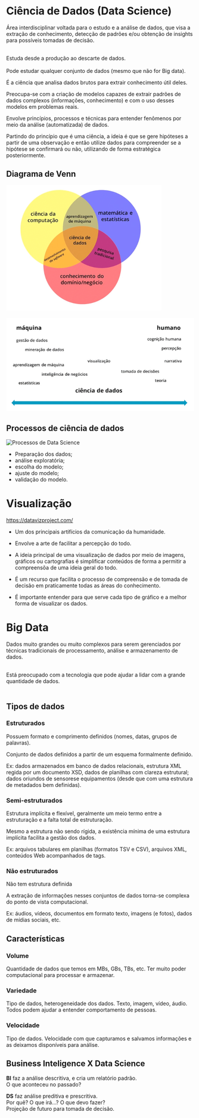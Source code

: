 # Ciência de Dados (Data Science)
Área interdisciplinar  voltada para o estudo e a análise de dados, que visa a extração de conhecimento, detecção de padrões e/ou obtenção de insights para possíveis tomadas de decisão. <br><br>

Estuda desde a produção ao descarte de dados. <br><br>
Pode estudar qualquer conjunto de dados (mesmo que não for Big data).<br>

É a ciência que analisa dados brutos para extrair conhecimento útil deles.<br>

Preocupa-se com a criação de modelos capazes de extrair padrões de dados complexos (informações, conhecimento) e com o uso desses modelos em problemas reais. <br>

Envolve princípios, processos e técnicas para entender fenômenos por meio da análise (automatizada) de dados.<br>

Partindo do princípio que é uma ciência, a ideia é que se gere hipóteses a partir de uma observação e então utilize dados para compreender se a hipótese se confirmará ou não, utilizando de forma estratégica posteriormente.

## Diagrama de Venn
![diagrama de Venn](../img/diagramaDeVenn.png)
<br><br>
![ciência de dados](../img/cienciaDeDados.png)

## Processos de ciência de dados
![Processos de Data Science](../img/processosDS.png)
* Preparação dos dados;
* análise exploratória;
* escolha do modelo;
* ajuste do modelo;
* validação do modelo.

# Visualização

https://datavizproject.com/ <br>

* Um dos principais artifícios da comunicação da humanidade.

* Envolve a arte de facilitar a percepção do todo.

* A ideia principal de uma visualização de dados por meio de imagens, gráficos ou cartografias é simplificar conteúdos de forma a permitir a compreensõa de uma ideia geral do todo.

* É um recurso que facilita o processo de compreensão e de tomada de decisão em praticamente todas as áreas do conhecimento.

* É importante entender para que serve cada tipo de gráfico e a melhor forma de visualizar os dados.


# Big Data
Dados muito grandes ou muito complexos para serem gerenciados por técnicas tradicionais de processamento, análise e armazenamento de dados.<br><br>

Está preocupado com a tecnologia que pode ajudar a lidar com a grande quantidade de dados.<br><br>

## Tipos de dados

### Estruturados
Possuem formato e comprimento definidos (nomes, datas, grupos de palavras).<br>

Conjunto de dados definidos a partir de um esquema formalmente definido.<br>

Ex: dados armazenados em banco de dados relacionais, estrutura XML regida por um documento XSD, dados de planilhas com clareza estrutural; dados oriundos de sensorese equipamentos (desde que com uma estrutura de metadados bem definidas).

### Semi-estruturados
Estrutura implícita e flexível, geralmente um meio termo entre a estruturação e a falta total de estruturação. <br>

Mesmo a estrutura não sendo rígida, a existência mínima de uma estrutura implícita facilita a gestão dos dados. <br>

Ex: arquivos tabulares em planilhas (formatos TSV e CSV), arquivos XML, conteúdos Web acompanhados de tags.

### Não estruturados
Não tem estrutura definida <br>

A extração de informações nesses conjuntos de dados torna-se complexa do ponto de vista computacional.<br>

Ex: áudios, vídeos,  documentos em formato texto, imagens (e fotos), dados de mídias sociais, etc.


## Características

### Volume
Quantidade de dados que temos em MBs, GBs, TBs, etc.
Ter muito poder computacional para processar e armazenar.

### Variedade
Tipo de dados, heterogeneidade dos dados.
Texto, imagem, vídeo, áudio.
Todos podem ajudar a entender comportamento de pessoas.

### Velocidade
Tipo de dados.
Velocidade com que capturamos e salvamos informações e as deixamos disponíveis para análise.

## Business Inteligence X Data Science
**BI** faz a análise descritiva, e cria um relatório padrão. <br>
O que aconteceu no passado?

**DS** faz análise preditiva e prescritiva. <br>
Por quê? O que irá...? O que devo fazer? <br>
Projeção de futuro para tomada de decisão.



